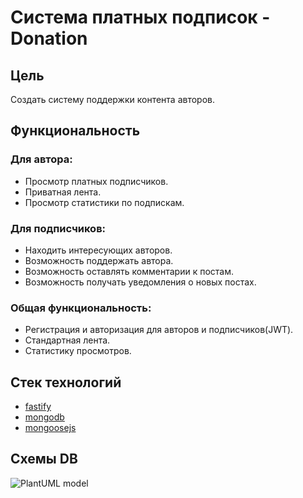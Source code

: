 # Система платных подписок - Donation

## Цель

Создать систему поддержки контента авторов.

## Функциональность

### Для автора:

- Просмотр платных подписчиков.
- Приватная лента.
- Просмотр статистики по подпискам.

### Для подписчиков:

- Находить интересующих авторов.
- Возможность поддержать автора.
- Возможность оставлять комментарии к постам.
- Возможность получать уведомления о новых постах.

### Общая функциональность:

- Регистрация и авторизация для авторов и подписчиков(JWT).
- Стандартная лента.
- Статистику просмотров.

## Стек технологий

- [fastify](https://fastify.dev/)
- [mongodb](https://www.mongodb.com/)
- [mongoosejs](https://mongoosejs.com/)

## Схемы DB
![PlantUML model](http://plantuml.com/plantuml/png/fP9DQiCm48NtEeN8if0hb9Ha4-WYjFG0Osc2LVGZDAEa9UJkRMHSBD4gYthrz3oUzyrO6s98d9qLONX7nNBrb7aCQIM19CYBaD_FvMZGwgiqkZfwS5WP8z1u0A9pI7KbvO5KCf5DyCzuGalYAduItmYdlFoVl4N3NV1mYofDTRyfPLUTLN0EFLTU9apx-ZCeMsfC3OnBZjV5s8M5-Yo_v1WwG5E57z6aCjyE6EzJsTl2sxBmWiU4D2vnjzFeXLJrIMCWtj-5Ly4pUkxkw11eIepznFu_w6S2CwZHjVR9a1cCDVnPxcJp3i-q3VaFUf0Fw_MZrBE8io0H9w54RWJDGeiDUfsT_G80)